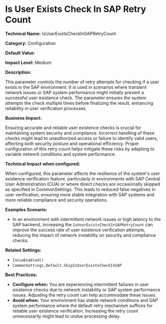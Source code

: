 # Is User Exists Check In SAP Retry Count

**Technical Name:** IsUserExistsCheckInSAPRetryCount

**Category:** Configuration

**Default Value:**

**Impact Level:** Medium

**Description:**

This parameter controls the number of retry attempts for checking if a user exists in the SAP environment. It is used in scenarios where transient network issues or SAP system performance might initially prevent a successful user existence check. The parameter ensures the system attempts the check multiple times before finalizing the result, enhancing reliability in user verification processes.

**Business Impact:**

Ensuring accurate and reliable user existence checks is crucial for maintaining system security and compliance. Incorrect handling of these checks might lead to unauthorized access or failure to identify valid users, affecting both security posture and operational efficiency. Proper configuration of this retry count helps mitigate these risks by adapting to variable network conditions and system performance.

**Technical Impact when configured:**

When configured, this parameter affects the resilience of the system's user existence verification feature, particularly in environments with SAP Central User Administration (CUA) or where direct checks are occasionally skipped as specified in CommonSettings. This leads to reduced false negatives in user verification, ensuring more stable integration with SAP systems and more reliable compliance and security operations.

**Examples Scenario:**

- In an environment with intermittent network issues or high latency to the SAP backend, increasing the `IsUserExistsCheckInSAPRetryCount` can improve the success rate of user existence verification attempts, reducing the impact of network instability on security and compliance checks.

**Related Settings:** 

- `IsCuaEnabled()`
- `CommonSettings.Default.SkipIsUserExistsCheckInSAP`

**Best Practices:** 

- **Configure when:** You are experiencing intermittent failures in user existence checks due to network instability or SAP system performance issues. Adjusting the retry count can help accommodate these issues.
- **Avoid when:** Your environment has stable network conditions and SAP system performance where the default retry mechanism suffices for reliable user existence verification. Increasing the retry count unnecessarily might lead to undue processing delay.